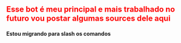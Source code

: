 <h1>Esse bot é meu principal e mais trabalhado no futuro vou postar algumas sources dele aqui</hi>
<style>
  h1{
  font-size: 20px;
  color: red;
  }
  </style>
<h4>Estou migrando para slash os comandos</h4>
<img src"https://media.discordapp.net/attachments/861596616090451978/925067384035889243/unknown.png?width=835&height=473">
